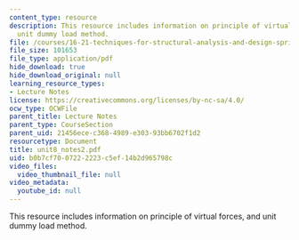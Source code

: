 ```yaml
---
content_type: resource
description: This resource includes information on principle of virtual forces, and
  unit dummy load method.
file: /courses/16-21-techniques-for-structural-analysis-and-design-spring-2005/b0b7cf7007222223c5ef14b2d965798c_unit8_notes2.pdf
file_size: 101653
file_type: application/pdf
hide_download: true
hide_download_original: null
learning_resource_types:
- Lecture Notes
license: https://creativecommons.org/licenses/by-nc-sa/4.0/
ocw_type: OCWFile
parent_title: Lecture Notes
parent_type: CourseSection
parent_uid: 21456ece-c368-4989-e303-93bb6702f1d2
resourcetype: Document
title: unit8_notes2.pdf
uid: b0b7cf70-0722-2223-c5ef-14b2d965798c
video_files:
  video_thumbnail_file: null
video_metadata:
  youtube_id: null
---
```

This resource includes information on principle of virtual forces, and unit dummy load method.